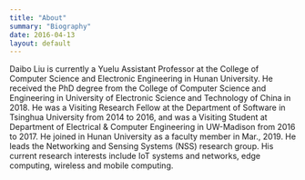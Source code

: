 ```yaml
---
title: "About"
summary: "Biography"
date: 2016-04-13
layout: default
---
```


Daibo Liu is currently a Yuelu Assistant Professor at the College of Computer Science and Electronic Engineering in Hunan University. He received the PhD degree from the College of Computer Science and Engineering in University of Electronic Science and Technology of China in 2018. He was a Visiting Research Fellow at the Department of Software in Tsinghua University from 2014 to 2016, and was a Visiting Student at Department of Electrical & Computer Engineering in UW-Madison from 2016 to 2017. He joined in Hunan University as a faculty member in Mar., 2019. He leads the Networking and Sensing Systems (NSS) research group. His current research interests include IoT systems and networks, edge computing, wireless and mobile computing.
